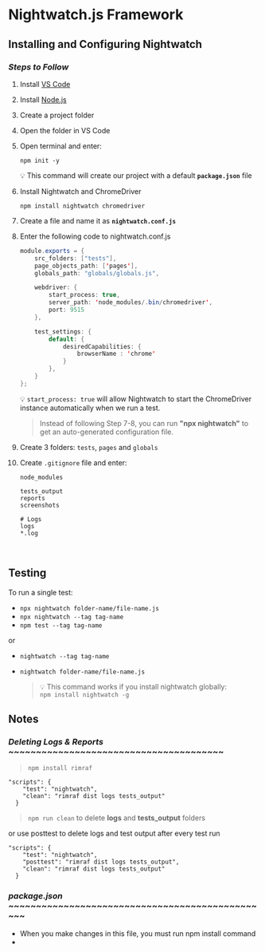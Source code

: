 # Nightwatch.js Framework

## **Installing and Configuring Nightwatch**

### ***Steps to Follow***

1.	Install [VS Code](https://code.visualstudio.com/download)
2.	Install [Node.js](https://nodejs.org/en/download/)
3.	Create a project folder
4.	Open the folder in VS Code
5.	Open terminal and enter: 
    ```
    npm init -y
    ```

    💡 This command will create our project with a default **`package.json`** file


6.	Install Nightwatch and ChromeDriver  
    ```
    npm install nightwatch chromedriver
    ```
7.	Create a file and name it as **`nightwatch.conf.js`**
8.  Enter the following code to nightwatch.conf.js

    ```java
    module.exports = {
        src_folders: ["tests"],
        page_objects_path: ['pages'],
        globals_path: "globals/globals.js",   

        webdriver: {
            start_process: true,
            server_path: 'node_modules/.bin/chromedriver',
            port: 9515
        },

        test_settings: {
            default: {
                desiredCapabilities: {
                    browserName : 'chrome'
                }
            },
        }
    };
    ```

    💡 `start_process: true` will allow Nightwatch to start the ChromeDriver instance automatically when we run a test.

    > Instead of following Step 7-8, you can run **"npx nightwatch"** to get an auto-generated configuration file. 

9.  Create 3 folders: `tests`, `pages` and `globals` 

10. Create `.gitignore` file and enter:
    ```
    node_modules

    tests_output
    reports
    screenshots

    # Logs
    logs
    *.log
    ```

<br/>

## **Testing**
To run a single test: 
* `npx nightwatch folder-name/file-name.js`
* `npx nightwatch --tag tag-name`
* `npm test --tag tag-name`

or
* `nightwatch --tag tag-name`
* `nightwatch folder-name/file-name.js`

    > 💡 This command works if you install nightwatch globally: <br/>
    >    `npm install nightwatch -g`


## **Notes**

### *Deleting Logs & Reports* ~~~~~~~~~~~~~~~~~~~~~~~~~~~~~~~~~~~~~~~
> `npm install rimraf`
```
"scripts": {
    "test": "nightwatch",
    "clean": "rimraf dist logs tests_output"
  }
```
> `npm run clean` to delete **logs** and **tests_output** folders



or use posttest to delete logs and test output after every test run

```
"scripts": {
    "test": "nightwatch",
    "posttest": "rimraf dist logs tests_output",
    "clean": "rimraf dist logs tests_output"
  }
```

### *package.json* ~~~~~~~~~~~~~~~~~~~~~~~~~~~~~~~~~~~~~~~~~~~~~~~~


* When you make changes in this file, you must run npm install command
* 
